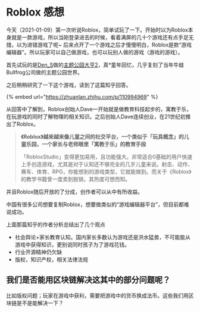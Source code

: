 # Roblox 感想

今天（2021-01-09）第一次听说Roblox，简单试玩了一下。开始时以为Roblox本身就是一款游戏，所以当刚登录进去的时候，看着满屏的几十个游戏还有点手足无措，以为进错游戏了呢~ 后来点开了一个游戏之后才慢慢明白，Roblox是款“游戏编辑器”。所以玩家可以自己做游戏，也可以玩别人做的游戏（游戏的游戏）。

首先试玩的是[Den\_S](https://www.roblox.com/users/1741242/profile#!/creations)做的[主题公园大亨2](https://www.roblox.com/games/69184822/Theme-Park-Tycoon-2?refPageId=12adc9e0-aaf7-46bf-a438-0f4f3de330bf)，真\*童年回忆，几乎复刻了当年牛蛙Bullfrog公司做的主题公园世界。

之后稍稍研究了一下这个游戏，读到了这篇知乎回答。

{% embed url="https://zhuanlan.zhihu.com/p/110994969" %}

从回答中了解到，Roblox创始人Dave一开始就是做教育科技起步的，寓教于乐，在玩游戏的同时了解物理的相关知识。之后创始人Dave连续创业，在21世纪初推出了Roblox。

> **《Roblox》越来越来像儿童之间的社交平台，一个类似于「玩具概念」的儿童乐园，一个家长与老师眼里「寓教于乐」的教育手段**
>
> 「RobloxStudio」变得更加易用，且功能强大。非常适合0基础的用户快速上手创造游戏，尤其是对于认知还不够完全的几岁儿童来说。射击、动作、赛车、体育、RPG，你能想到的游戏类型，它就能做到。而关于《Roblox》的教学书籍曾一度卖到脱销，其热度可想而知。

并且Roblox随后开放的了分成，创作者可以从中有所收益。

中国有很多公司想要复制Roblox，想要做类似的“游戏编辑器平台”，但目前都难说成功。

上面那篇知乎的作者分析总结出了几个观点

* 社会舆论+家长教育认知。国内家长多数认为游戏还是洪水猛兽，不可能能从游戏中获得知识，更别说同时孩子为了游戏花钱。
* 行业开源精神仍欠缺
* 版权，知识产权，相关法律法规

## 我们是否能用区块链解决这其中的部分问题呢？

比如版权问题；玩家在游戏中获利，需要把游戏中的货币换成法币。这些我们用区块链是不是能解决一下？



